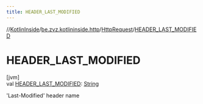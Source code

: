 ```yaml
---
title: HEADER_LAST_MODIFIED
---
```

//[KotlinInside](../../../index.html)/[be.zvz.kotlininside.http](../index.html)/[HttpRequest](index.html)/[HEADER_LAST_MODIFIED](-h-e-a-d-e-r_-l-a-s-t_-m-o-d-i-f-i-e-d.html)



# HEADER_LAST_MODIFIED



[jvm]\
val [HEADER_LAST_MODIFIED](-h-e-a-d-e-r_-l-a-s-t_-m-o-d-i-f-i-e-d.html): [String](https://docs.oracle.com/javase/7/docs/api/java/lang/String.html)



'Last-Modified' header name




